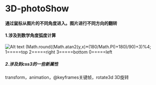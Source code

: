 # 3D-photoShow
#### 通过鼠标从图片的不同角度进入。图片进行不同方向的翻转
#### 1.涉及到数学角度弧度计算
![Alt text](https://github.com/worksmile/3D-photoShow/master/Screenshots/1.png)
(Math.round((Math.atan2(y,x)*(180/Math.PI)+180)/90)+3)%4;
1=====top
2=====right
3=====bottom
0=====left
##### 2.涉及到css3的一些新属性
transform，animation，@keyframes关键帧，rotate3d 3D旋转


